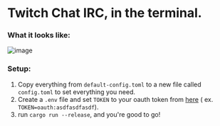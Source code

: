 # Twitch Chat IRC, in the terminal.

### What it looks like:

![image](https://user-images.githubusercontent.com/15021300/133889088-7ec17848-b6c2-4e80-8dea-47f4b5b9553a.png)

### Setup:

1. Copy everything from `default-config.toml` to a new file called `config.toml` to set everything you need.
2. Create a `.env` file and set `TOKEN` to your oauth token from [here](https://twitchapps.com/tmi/) (
   ex. `TOKEN=oauth:asdfasdfasdf`).
3. run `cargo run --release`, and you're good to go!
